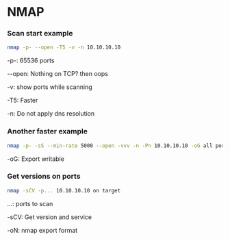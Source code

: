 # NMAP

### Scan start example
```bash
nmap -p- --open -T5 -v -n 10.10.10.10
```

-p-: 65536 ports

--open: Nothing on TCP? then oops

-v: show ports while scanning

-T5: Faster

-n: Do not apply dns resolution

### Another faster example
```bash
nmap -p- -sS --min-rate 5000 --open -vvv -n -Pn 10.10.10.10 -oG all ports
```

-oG: Export writable

### Get versions on ports

```bash
nmap -sCV -p... 10.10.10.10 on target
```

...: ports to scan

-sCV: Get version and service

-oN: nmap export format
